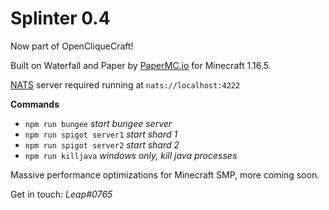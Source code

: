 # Splinter 0.4

Now part of OpenCliqueCraft!

Built on Waterfall and Paper by [PaperMC.io](https://papermc.io/) for Minecraft 1.16.5.

[NATS](https://nats.io/) server required running at `nats://localhost:4222`

**Commands**

-   `npm run bungee` _start bungee server_
-   `npm run spigot server1` _start shard 1_
-   `npm run spigot server2` _start shard 2_
-   `npm run killjava` _windows only, kill java processes_

Massive performance optimizations for Minecraft SMP, more coming soon.

Get in touch: _Leap#0765_
